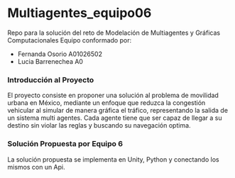 # Multiagentes_equipo06
Repo para la solución del reto de Modelación de Multiagentes y Gráficas Computacionales
Equipo conformado por: 
  - Fernanda Osorio A01026502
  - Lucia Barrenechea A0
### Introducción al Proyecto 
El proyecto consiste en proponer una solución al problema de movilidad urbana en México, mediante un enfoque que reduzca la congestión vehicular al simular de manera gráfica el tráfico, representando la salida de un sistema multi agentes.
Cada agente tiene que ser capaz de llegar a su destino sin violar las reglas y buscando su navegación optima. 

### Solución Propuesta por Equipo 6
La solución propuesta se implementa en Unity, Python y conectando los mismos con un Api. 
